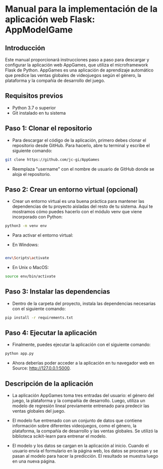 # Manual para la implementación de la aplicación web Flask: AppModelGame

## Introducción
Este manual proporcionará instrucciones paso a paso para descargar y configurar la aplicación web AppGames, que utiliza el microframework Flask de Python. AppGames es una aplicación de aprendizaje automático que predice las ventas globales de videojuegos según el género, la plataforma y la compañía de desarrollo del juego.

## Requisitos previos
- Python 3.7 o superior
- Git instalado en tu sistema

## Paso 1: Clonar el repositorio

- Para descargar el código de la aplicación, primero debes clonar el repositorio desde GitHub. Para hacerlo, abre tu terminal y escribe el siguiente comando:

``` bash
git clone https://github.com/jc-gi/AppGames

```

- Reemplaza "username" con el nombre de usuario de GitHub donde se aloja el repositorio.

## Paso 2: Crear un entorno virtual (opcional)

- Crear un entorno virtual es una buena práctica para mantener las dependencias de tu proyecto aisladas del resto de tu sistema. Aquí te mostramos cómo puedes hacerlo con el módulo venv que viene incorporado con Python:

``` bash
python3 -m venv env
```
- Para activar el entorno virtual:

* En Windows:

``` bash

env\Scripts\activate
```
* En Unix o MacOS:

``` bash
source env/bin/activate
```

## Paso 3: Instalar las dependencias

- Dentro de la carpeta del proyecto, instala las dependencias necesarias con el siguiente comando:

``` bash 
pip install -r requirements.txt

```

## Paso 4: Ejecutar la aplicación

- Finalmente, puedes ejecutar la aplicación con el siguiente comando:

``` bash
python app.py
```
- Ahora deberías poder acceder a la aplicación en tu navegador web en Source: http://127.0.0.1:5000.

## Descripción de la aplicación

- La aplicación AppGames toma tres entradas del usuario: el género del juego, la plataforma y la compañía de desarrollo. Luego, utiliza un modelo de regresión lineal previamente entrenado para predecir las ventas globales del juego.

- El modelo fue entrenado con un conjunto de datos que contiene información sobre diferentes videojuegos, como el género, la plataforma, la compañía de desarrollo y las ventas globales. Se utilizó la biblioteca scikit-learn para entrenar el modelo.

- El modelo y los datos se cargan en la aplicación al inicio. Cuando el usuario envía el formulario en la página web, los datos se procesan y se pasan al modelo para hacer la predicción. El resultado se muestra luego en una nueva página.
